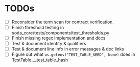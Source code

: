 # TODOs

* [ ] Reconsider the term scan for contract verification.
* [ ] Finish threshold testing  in soda_core/tests/components/test_thresholds.py
* [ ] Finish missing regex implementation and docs
* [ ] Test & document identity & qualifiers
* [ ] Test & document line info in error messages & doc links
* [ ] Figure out what `os.getenv("TEST_TABLE_SEED", None)` does in TestTable.__test_table_hash
